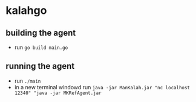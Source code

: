# kalahgo

## building the agent
- run `go build main.go`

## running the agent
- run `./main`
- in a new terminal windowd run `java -jar ManKalah.jar "nc localhost 12340" "java -jar MKRefAgent.jar`
